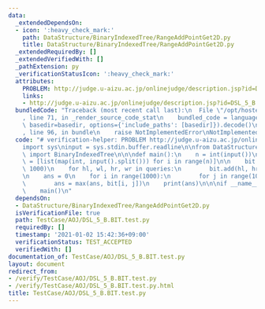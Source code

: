 ```yaml
---
data:
  _extendedDependsOn:
  - icon: ':heavy_check_mark:'
    path: DataStructure/BinaryIndexedTree/RangeAddPointGet2D.py
    title: DataStructure/BinaryIndexedTree/RangeAddPointGet2D.py
  _extendedRequiredBy: []
  _extendedVerifiedWith: []
  _pathExtension: py
  _verificationStatusIcon: ':heavy_check_mark:'
  attributes:
    PROBLEM: http://judge.u-aizu.ac.jp/onlinejudge/description.jsp?id=DSL_5_B
    links:
    - http://judge.u-aizu.ac.jp/onlinejudge/description.jsp?id=DSL_5_B
  bundledCode: "Traceback (most recent call last):\n  File \"/opt/hostedtoolcache/Python/3.9.1/x64/lib/python3.9/site-packages/onlinejudge_verify/documentation/build.py\"\
    , line 71, in _render_source_code_stat\n    bundled_code = language.bundle(stat.path,\
    \ basedir=basedir, options={'include_paths': [basedir]}).decode()\n  File \"/opt/hostedtoolcache/Python/3.9.1/x64/lib/python3.9/site-packages/onlinejudge_verify/languages/python.py\"\
    , line 96, in bundle\n    raise NotImplementedError\nNotImplementedError\n"
  code: "# verification-helper: PROBLEM http://judge.u-aizu.ac.jp/onlinejudge/description.jsp?id=DSL_5_B\n\
    import sys\ninput = sys.stdin.buffer.readline\n\nfrom DataStructure.BinaryIndexedTree.RangeAddPointGet2D\
    \ import BinaryIndexedTree\n\n\ndef main():\n    n = int(input())\n    queries\
    \ = [list(map(int, input().split())) for i in range(n)]\n\n    bit = BinaryIndexedTree(1000,\
    \ 1000)\n    for hl, wl, hr, wr in queries:\n        bit.add(hl, hr, wl, wr, 1)\n\
    \n    ans = 0\n    for i in range(1000):\n        for j in range(1000):\n    \
    \        ans = max(ans, bit[i, j])\n    print(ans)\n\n\nif __name__ == '__main__':\n\
    \    main()\n"
  dependsOn:
  - DataStructure/BinaryIndexedTree/RangeAddPointGet2D.py
  isVerificationFile: true
  path: TestCase/AOJ/DSL_5_B.BIT.test.py
  requiredBy: []
  timestamp: '2021-01-02 15:42:36+09:00'
  verificationStatus: TEST_ACCEPTED
  verifiedWith: []
documentation_of: TestCase/AOJ/DSL_5_B.BIT.test.py
layout: document
redirect_from:
- /verify/TestCase/AOJ/DSL_5_B.BIT.test.py
- /verify/TestCase/AOJ/DSL_5_B.BIT.test.py.html
title: TestCase/AOJ/DSL_5_B.BIT.test.py
---
```

